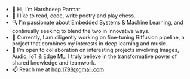 - 👋 Hi, I’m Harshdeep Parmar
- 🔖 I like to read, code, write poetry and play chess.
- 🔍 I’m passionate about Embedded Systems & Machine Learning, and continually seeking to blend the two in innovative ways.
- 🚀 Currently, I am diligently working on fine-tuning Riffusion pipeline, a project that combines my interests in deep learning and music.
- 🤝 I’m open to collaboration on interesting projects involving Images, Audio, IoT & Edge ML. I truly believe in the transformative power of shared knowledge and teamwork.
- 📫 Reach me at hdp.1798@gmail.com

<!---
hdparmar/hdparmar is a ✨ special ✨ repository because its `README.md` (this file) appears on your GitHub profile.
You can click the Preview link to take a look at your changes.
--->
